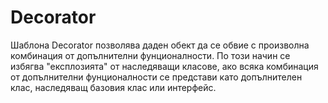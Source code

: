 # Decorator

Шаблона Decorator позволява даден обект да се обвие с произволна комбинация от допълнителни фунционалности.
 По този начин се избягва "експлозията" от наследяващи класове, ако всяка комбинация от допълнителни фунционалности се представи като допълнителен клас, наследяващ базовия клас или интерфейс.
